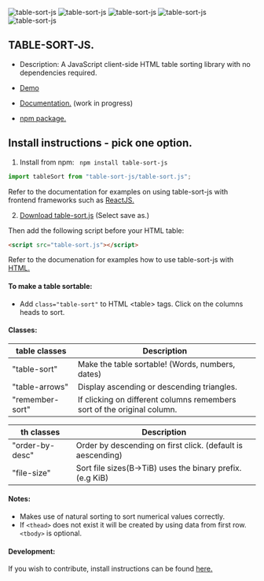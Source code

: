 ![table-sort-js](https://img.shields.io/npm/v/table-sort-js)
![table-sort-js](https://img.shields.io/npm/dt/table-sort-js)
![table-sort-js](https://img.shields.io/github/repo-size/leewannacott/table-sort-js)
![table-sort-js](https://img.shields.io/github/license/LeeWannacott/table-sort-js)
![table-sort-js](https://img.shields.io/github/workflow/status/leewannacott/table-sort-js/Jest%20CI%20-%20Automated%20testing%20of%20table%20sorting.?label=tests)

## TABLE-SORT-JS.

- Description: A JavaScript client-side HTML table sorting library with no dependencies required.

- [Demo](https://leewannacott.github.io/Portfolio/#/GitHub)
- [Documentation.](https://leewannacott.github.io/table-sort-js/docs/about.html)
  (work in progress)
- [npm package.](https://www.npmjs.com/package/table-sort-js)
## Install instructions - pick one option.

1. Install from npm: ` npm install table-sort-js` 

```javascript
import tableSort from "table-sort-js/table-sort.js";
```
Refer to the documentation for examples on using table-sort-js with frontend frameworks such as
[ReactJS.](https://leewannacott.github.io/table-sort-js/docs/react.html)

2. [Download table-sort.js](https://leewannacott.github.io/table-sort-js/table-sort.js) (Select save as.)

Then add the following script before your HTML table: 
```html
<script src="table-sort.js"></script>
```
Refer to the documenation for examples how to use table-sort-js with [HTML.](https://leewannacott.github.io/table-sort-js/docs/html5.html)
#### To make a table sortable: 
- Add `class="table-sort"` to HTML &lt;table&gt; tags. Click on the columns heads to sort.

#### Classes:

| table classes  | Description                                                                             |
| -------------- | ------------------------------------------------                                        |
| "table-sort"   | Make the table sortable! (Words, numbers, dates)                                        |
| "table-arrows" | Display ascending or descending triangles.                                              |
| "remember-sort"| If clicking on different columns remembers sort of the original column.                 |

| th classes      | Description                                                 |
| --------------- | ----------------------------------------------------------- |
| "order-by-desc" | Order by descending on first click. (default is aescending) |
| "file-size"     | Sort file sizes(B->TiB) uses the binary prefix. (e.g KiB)   |

#### Notes:

- Makes use of natural sorting to sort numerical values correctly.
- If `<thead>` does not exist it will be created by using data from first row. `<tbody>` is optional.

#### Development:
If you wish to contribute, install instructions can be found [here.](https://leewannacott.github.io/table-sort-js/docs/development.html)
